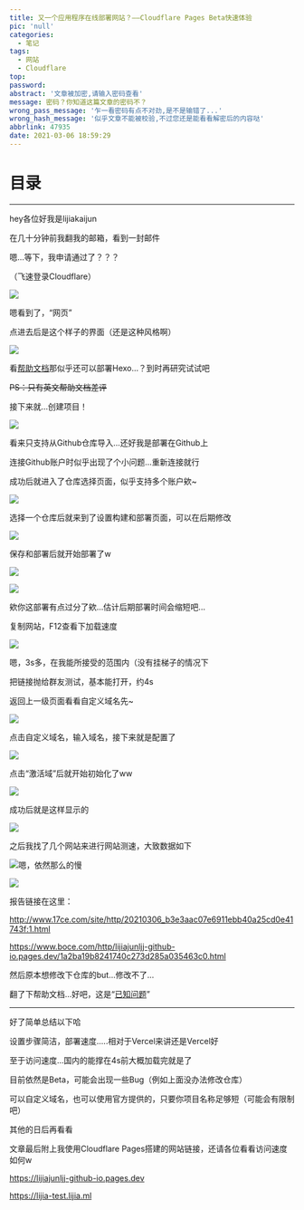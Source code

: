 ```yaml
---
title: 又一个应用程序在线部署网站？——Cloudflare Pages Beta快速体验
pic: 'null'
categories:
  - 笔记
tags:
  - 网站
  - Cloudflare
top:
password:
abstract: '文章被加密,请输入密码查看'
message: 密码？你知道这篇文章的密码不？
wrong_pass_message: '乍一看密码有点不对劲,是不是输错了...'
wrong_hash_message: '似乎文章不能被校验,不过您还是能看看解密后的内容哒'
abbrlink: 47935
date: 2021-03-06 18:59:29
---
```


# 目录

<!-- toc -->

---


hey各位好我是lijiakaijun

在几十分钟前我翻我的邮箱，看到一封邮件

嗯...等下，我申请通过了？？？

（飞速登录Cloudflare）

![](https://liliakaijun-pic.vercel.app/47935/6043619962dcd.webp)

嗯看到了，“网页”

点进去后是这个样子的界面（还是这种风格啊）

![](https://liliakaijun-pic.vercel.app/47935/6043620d02d58.webp)

看[帮助文档](https://developers.cloudflare.com/pages/how-to)那似乎还可以部署Hexo...？到时再研究试试吧

~~PS：只有英文帮助文档差评~~

接下来就...创建项目！

![](https://liliakaijun-pic.vercel.app/47935/60436299914d8.webp)

看来只支持从Github仓库导入...还好我是部署在Github上

连接Github账户时似乎出现了个小问题...重新连接就行

成功后就进入了仓库选择页面，似乎支持多个账户欸~

![](https://liliakaijun-pic.vercel.app/47935/604363782697d.webp)

选择一个仓库后就来到了设置构建和部署页面，可以在后期修改

![](https://liliakaijun-pic.vercel.app/47935/604363d60d475.webp)

保存和部署后就开始部署了w

![](https://liliakaijun-pic.vercel.app/47935/60436464a91f1.webp)

![](https://liliakaijun-pic.vercel.app/47935/6043649bcd537.webp)

欸你这部署有点过分了欸...估计后期部署时间会缩短吧...

复制网站，F12查看下加载速度

![](https://liliakaijun-pic.vercel.app/47935/604364e7cc5b8.webp)

嗯，3s多，在我能所接受的范围内（没有挂梯子的情况下

把链接抛给群友测试，基本能打开，约4s

返回上一级页面看看自定义域名先~

![](https://liliakaijun-pic.vercel.app/47935/6043657cb2ade.webp)

点击自定义域名，输入域名，接下来就是配置了

![](https://liliakaijun-pic.vercel.app/47935/rjw2KWBiHFCA1VN.webp)

点击“激活域”后就开始初始化了ww

![](https://liliakaijun-pic.vercel.app/47935/imk9wIaWvLheDRA.webp)

成功后就是这样显示的

![](https://liliakaijun-pic.vercel.app/47935/ox2XENyeacLVU8R.webp)

之后我找了几个网站来进行网站测速，大致数据如下

![嗯，依然那么的慢](https://liliakaijun-pic.vercel.app/47935/gW52yNOfGIBdzVX.webp)

![](https://liliakaijun-pic.vercel.app/47935/hoRnUigtDjTVyOB.webp)

报告链接在这里：

http://www.17ce.com/site/http/20210306_b3e3aac07e6911ebb40a25cd0e41743f:1.html

https://www.boce.com/http/lijiajunljj-github-io.pages.dev/1a2ba19b8241740c273d285a035463c0.html

然后原本想修改下仓库的but...修改不了...

翻了下帮助文档...好吧，这是“[已知问题](https://developers.cloudflare.com/pages/platform/known-issues)”

---

好了简单总结以下哈

设置步骤简洁，部署速度.....相对于Vercel来讲还是Vercel好

至于访问速度...国内的能撑在4s前大概加载完就是了

目前依然是Beta，可能会出现一些Bug（例如上面没办法修改仓库）

可以自定义域名，也可以使用官方提供的，只要你项目名称足够短（可能会有限制吧）

其他的日后再看看

文章最后附上我使用Cloudflare Pages搭建的网站链接，还请各位看看访问速度如何w

https://lijiajunljj-github-io.pages.dev

https://lijia-test.lijia.ml